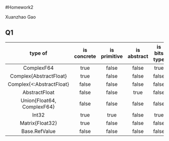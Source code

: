#Homework2

Xuanzhao Gao

## Q1

|type of  |is concrete|is primitive	|is abstract	|is bits type	|is mutable|
|    :----:   |    :----:   |    :----:   |    :----:   |    :----:   | :----:   |
|ComplexF64| true | false | false | true | false | 
|Complex{AbstractFloat}| true | false | false | false | false | 
|Complex{<:AbstractFloat}| false | false | false | false | false | 
|AbstractFloat| false | false | true | false | false | 
|Union{Float64, ComplexF64}| false | false | false | false | false | 
|Int32| true | true | false | true | false | 
|Matrix{Float32}| true | false | false | false | true | 
|Base.RefValue| false | false | false | false | true | 

